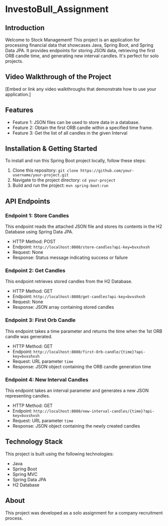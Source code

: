 # InvestoBull_Assignment

## Introduction
Welcome to Stock Management! This project is an application for processing financial data that showcases Java, Spring Boot, and Spring Data JPA. It provides endpoints for storing JSON data, retrieving the first ORB candle time, and generating new interval candles. It's perfect for solo projects.


## Video Walkthrough of the Project
[Embed or link any video walkthroughs that demonstrate how to use your application.]

## Features
- Feature 1: JSON files can be used to store data in a database.
- Feature 2: Obtain the first ORB candle within a specified time frame.
- Feature 3: Get the list of all candles in the given Interval

## Installation & Getting Started
To install and run this Spring Boot project locally, follow these steps:

1. Clone this repository: `git clone https://github.com/your-username/your-project.git`
2. Navigate to the project directory: `cd your-project`
3. Build and run the project: `mvn spring-boot:run`

## API Endpoints

### Endpoint 1: Store Candles
This endpoint reads the attached JSON file and stores its contents in the H2 Database using Spring Data JPA.

- HTTP Method: POST
- Endpoint: `http://localhost:8080/store-candles?api-key=bvxshxsh`
- Request: None
- Response: Status message indicating success or failure

### Endpoint 2: Get Candles
This endpoint retrieves stored candles from the H2 Database.

- HTTP Method: GET
- Endpoint: `http://localhost:8080/get-candles?api-key=bvxshxsh`
- Request: None
- Response: JSON array containing stored candles

### Endpoint 3: First Orb Candle
This endpoint takes a time parameter and returns the time when the 1st ORB candle was generated.

- HTTP Method: GET
- Endpoint: `http://localhost:8080/first-Orb-candle/{time}?api-key=bvxshxsh`
- Request: URL parameter `time`
- Response: JSON object containing the ORB candle generation time

### Endpoint 4: New Interval Candles
This endpoint takes an interval parameter and generates a new JSON representing candles.

- HTTP Method: GET
- Endpoint: `http://localhost:8080/new-interval-candles/{time}?api-key=bvxshxsh`
- Request: URL parameter `time`
- Response: JSON object containing the newly created candles

## Technology Stack
This project is built using the following technologies:

- Java
- Spring Boot
- Spring MVC
- Spring Data JPA
- H2 Database

## About
This project was developed as a solo assignment for a company recruitment process.


